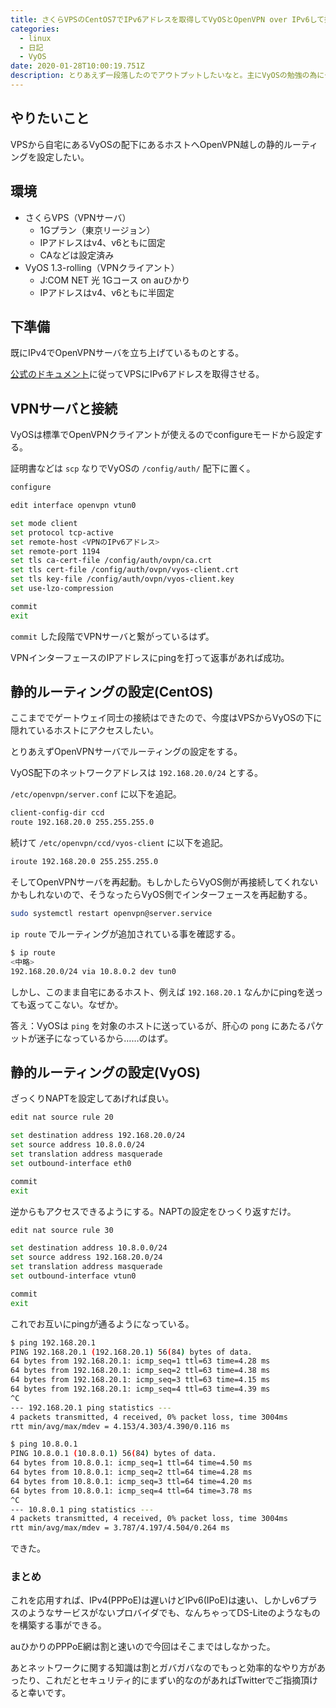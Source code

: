 ```yaml
---
title: さくらVPSのCentOS7でIPv6アドレスを取得してVyOSとOpenVPN over IPv6して拠点間通信する
categories:
  - linux
  - 日記
  - VyOS
date: 2020-01-28T10:00:19.751Z
description: とりあえず一段落したのでアウトプットしたいなと。主にVyOSの勉強の為にやったのでCentOSに関しては割愛。
---
```

## やりたいこと

VPSから自宅にあるVyOSの配下にあるホストへOpenVPN越しの静的ルーティングを設定したい。

## 環境

- さくらVPS（VPNサーバ）
  - 1Gプラン（東京リージョン）
  - IPアドレスはv4、v6ともに固定
  - CAなどは設定済み
- VyOS 1.3-rolling（VPNクライアント）
  - J:COM NET 光 1Gコース on auひかり
  - IPアドレスはv4、v6ともに半固定

## 下準備

既にIPv4でOpenVPNサーバを立ち上げているものとする。

[公式のドキュメント](https://help.sakura.ad.jp/115000065981/)に従ってVPSにIPv6アドレスを取得させる。

## VPNサーバと接続

VyOSは標準でOpenVPNクライアントが使えるのでconfigureモードから設定する。

証明書などは `scp` なりでVyOSの `/config/auth/` 配下に置く。

```bash
configure

edit interface openvpn vtun0

set mode client
set protocol tcp-active
set remote-host <VPNのIPv6アドレス>
set remote-port 1194
set tls ca-cert-file /config/auth/ovpn/ca.crt
set tls cert-file /config/auth/ovpn/vyos-client.crt
set tls key-file /config/auth/ovpn/vyos-client.key
set use-lzo-compression

commit
exit
```

`commit` した段階でVPNサーバと繋がっているはず。

VPNインターフェースのIPアドレスにpingを打って返事があれば成功。

## 静的ルーティングの設定(CentOS)

ここまででゲートウェイ同士の接続はできたので、今度はVPSからVyOSの下に隠れているホストにアクセスしたい。

とりあえずOpenVPNサーバでルーティングの設定をする。

VyOS配下のネットワークアドレスは `192.168.20.0/24` とする。

`/etc/openvpn/server.conf` に以下を追記。

```diff
client-config-dir ccd
route 192.168.20.0 255.255.255.0
```

続けて `/etc/openvpn/ccd/vyos-client` に以下を追記。

```diff
iroute 192.168.20.0 255.255.255.0
```

そしてOpenVPNサーバを再起動。もしかしたらVyOS側が再接続してくれないかもしれないので、そうなったらVyOS側でインターフェースを再起動する。

```bash
sudo systemctl restart openvpn@server.service
```

`ip route` でルーティングが追加されている事を確認する。

```bash
$ ip route
<中略>
192.168.20.0/24 via 10.8.0.2 dev tun0
```

しかし、このまま自宅にあるホスト、例えば `192.168.20.1` なんかにpingを送っても返ってこない。なぜか。

答え：VyOSは `ping` を対象のホストに送っているが、肝心の `pong` にあたるパケットが迷子になっているから……のはず。

## 静的ルーティングの設定(VyOS)

ざっくりNAPTを設定してあげれば良い。

```bash
edit nat source rule 20

set destination address 192.168.20.0/24
set source address 10.8.0.0/24
set translation address masquerade
set outbound-interface eth0

commit
exit
```

逆からもアクセスできるようにする。NAPTの設定をひっくり返すだけ。

```bash
edit nat source rule 30

set destination address 10.8.0.0/24
set source address 192.168.20.0/24
set translation address masquerade
set outbound-interface vtun0

commit
exit
```

これでお互いにpingが通るようになっている。

```bash
$ ping 192.168.20.1
PING 192.168.20.1 (192.168.20.1) 56(84) bytes of data.
64 bytes from 192.168.20.1: icmp_seq=1 ttl=63 time=4.28 ms
64 bytes from 192.168.20.1: icmp_seq=2 ttl=63 time=4.38 ms
64 bytes from 192.168.20.1: icmp_seq=3 ttl=63 time=4.15 ms
64 bytes from 192.168.20.1: icmp_seq=4 ttl=63 time=4.39 ms
^C
--- 192.168.20.1 ping statistics ---
4 packets transmitted, 4 received, 0% packet loss, time 3004ms
rtt min/avg/max/mdev = 4.153/4.303/4.390/0.116 ms
```

```bash
$ ping 10.8.0.1
PING 10.8.0.1 (10.8.0.1) 56(84) bytes of data.
64 bytes from 10.8.0.1: icmp_seq=1 ttl=64 time=4.50 ms
64 bytes from 10.8.0.1: icmp_seq=2 ttl=64 time=4.28 ms
64 bytes from 10.8.0.1: icmp_seq=3 ttl=64 time=4.20 ms
64 bytes from 10.8.0.1: icmp_seq=4 ttl=64 time=3.78 ms
^C
--- 10.8.0.1 ping statistics ---
4 packets transmitted, 4 received, 0% packet loss, time 3004ms
rtt min/avg/max/mdev = 3.787/4.197/4.504/0.264 ms
```

できた。

### まとめ

これを応用すれば、IPv4(PPPoE)は遅いけどIPv6(IPoE)は速い、しかしv6プラスのようなサービスがないプロバイダでも、なんちゃってDS-Liteのようなものを構築する事ができる。

auひかりのPPPoE網は割と速いので今回はそこまではしなかった。

あとネットワークに関する知識は割とガバガバなのでもっと効率的なやり方があったり、これだとセキュリティ的にまずい的なのがあればTwitterでご指摘頂けると幸いです。
